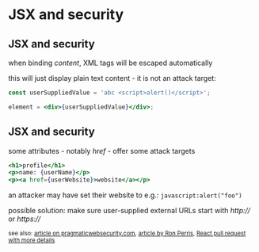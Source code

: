 # JSX and security

## JSX and security

when binding _content_, XML tags will be escaped automatically

this will just display plain text content - it is not an attack target:

```jsx
const userSuppliedValue = 'abc <script>alert()</script>';

element = <div>{userSuppliedValue}</div>;
```

## JSX and security

some attributes - notably _href_ - offer some attack targets

```jsx
<h1>profile</h1>
<p>name: {userName}</p>
<p><a href={userWebsite}>website</a></p>
```

an attacker may have set their website to e.g.: `javascript:alert("foo")`

possible solution: make sure user-supplied external URLs start with _http://_ or _https://_

<small>see also: [article on pragmaticwebsecurity.com](https://pragmaticwebsecurity.com/articles/spasecurity/react-xss-part1.html), [article by Ron Perris](https://medium.com/javascript-security/avoiding-xss-in-react-is-still-hard-d2b5c7ad9412), [React pull request with more details](https://github.com/facebook/react/pull/15047)</small>

